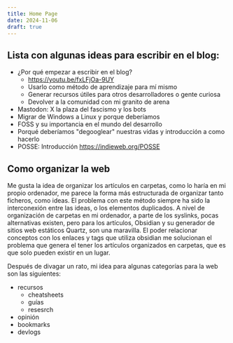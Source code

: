 ```yaml
---
title: Home Page
date: 2024-11-06
draft: true
---
```

## Lista con algunas ideas para escribir en el blog:
- ¿Por qué empezar a escribir en el blog?
    - https://youtu.be/fxLFjOa-9UY
    - Usarlo como método de aprendizaje para mí mismo
    - Generar recursos útiles para otros desarrolladores o gente curiosa
    - Devolver a la comunidad con mi granito de arena
- Mastodon: X la plaza del fascismo y los bots
- Migrar de Windows a Linux y porque deberíamos 
- FOSS y su importancia en el mundo del desarrollo 
- Porqué deberíamos "degooglear" nuestras vidas y introducción a como hacerlo
- POSSE: Introducción https://indieweb.org/POSSE

## Como organizar la web
Me gusta la idea de organizar los artículos en carpetas, como lo haría en mi propio ordenador, me parece la forma más estructurada de organizar tanto ficheros, como ideas. El problema con este método siempre ha sido la interconexión entre las ideas, o los elementos duplicados. A nivel de organización de carpetas en mi ordenador, a parte de los syslinks, pocas alternativas existen, pero para los artículos, Obsidian y su generador de sitios web estáticos Quartz, son una maravilla. El poder relacionar conceptos con los enlaces y tags que utiliza obsidian me solucionan el problema que genera el tener los artículos organizados en carpetas, que es que solo pueden existir en un lugar.

Después de divagar un rato, mi idea para algunas categorías para la web son las siguientes:
- recursos 
    - cheatsheets
    - guías 
    - resesrch
- opinión
- bookmarks
- devlogs